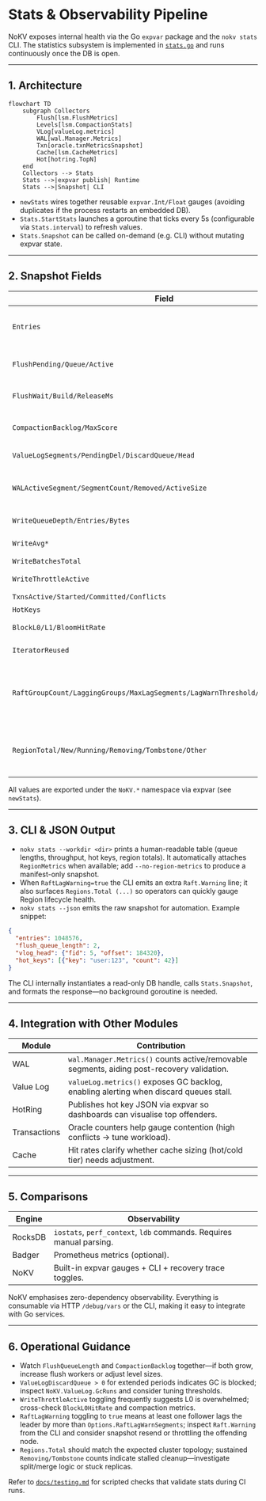 # Stats & Observability Pipeline

NoKV exposes internal health via the Go `expvar` package and the `nokv stats` CLI. The statistics subsystem is implemented in [`stats.go`](../stats.go) and runs continuously once the DB is open.

---

## 1. Architecture

```mermaid
flowchart TD
    subgraph Collectors
        Flush[lsm.FlushMetrics]
        Levels[lsm.CompactionStats]
        VLog[valueLog.metrics]
        WAL[wal.Manager.Metrics]
        Txn[oracle.txnMetricsSnapshot]
        Cache[lsm.CacheMetrics]
        Hot[hotring.TopN]
    end
    Collectors --> Stats
    Stats -->|expvar publish| Runtime
    Stats -->|Snapshot| CLI
```

* `newStats` wires together reusable `expvar.Int/Float` gauges (avoiding duplicates if the process restarts an embedded DB).
* `Stats.StartStats` launches a goroutine that ticks every 5s (configurable via `Stats.interval`) to refresh values.
* `Stats.Snapshot` can be called on-demand (e.g. CLI) without mutating expvar state.

---

## 2. Snapshot Fields

| Field | Source | Description |
| --- | --- | --- |
| `Entries` | `lsm.EntryCount()` | Total MVCC entries (L0-Ln + memtables). Mirrors `Stats.EntryNum` for backwards compat. |
| `FlushPending/Queue/Active` | `lsm.FlushMetrics()` | Pending immutables, queue length, workers currently building SSTs. |
| `FlushWait/Build/ReleaseMs` | Derived from `WaitNs/BuildNs/ReleaseNs` averages | End-to-end latency of flush pipeline stages. |
| `CompactionBacklog/MaxScore` | `lsm.CompactionStats()` | How many level files await compaction and the hottest score. |
| `ValueLogSegments/PendingDel/DiscardQueue/Head` | `valueLog.metrics()` | Tracks vlog utilisation and GC backlog. |
| `WALActiveSegment/SegmentCount/Removed/ActiveSize` | `wal.Manager.Metrics()` | Observes WAL rotation cadence and current segment byte usage (pairs with raft lag metrics). |
| `WriteQueueDepth/Entries/Bytes` | `writeMetrics.snapshot()` | Size of the asynchronous write queue. |
| `WriteAvg*` | `writeMetrics` averages | Request wait times, vlog latency, apply latency. |
| `WriteBatchesTotal` | `writeMetrics` | Lifetime batches processed. |
| `WriteThrottleActive` | `db.blockWrites` | Indicates when writes are being throttled. |
| `TxnsActive/Started/Committed/Conflicts` | `oracle.txnMetricsSnapshot()` | MVCC activity counters. |
| `HotKeys` | `hotring.TopN()` | Top-K hot key counts. |
| `BlockL0/L1/BloomHitRate` | `lsm.CacheMetrics()` | Block and bloom cache hit ratios. |
| `IteratorReused` | `iteratorPool.reused()` | Frequency of iterator pooling hits. |
| `RaftGroupCount/LaggingGroups/MaxLagSegments/LagWarnThreshold/RaftLagWarning` | `manifest.RaftPointerSnapshot()` | Tracks follower backlogs; `LagWarnThreshold` comes from `Options.RaftLagWarnSegments`, and `RaftLagWarning` toggles when any group exceeds it. |
| `RegionTotal/New/Running/Removing/Tombstone/Other` | `store.RegionMetrics` | Multi-Raft region state distribution. CLI attaches the first available `RegionMetrics` by default; pass `--no-region-metrics` to disable. |

All values are exported under the `NoKV.*` namespace via expvar (see `newStats`).

---

## 3. CLI & JSON Output

* `nokv stats --workdir <dir>` prints a human-readable table (queue lengths, throughput, hot keys, region totals). It automatically attaches `RegionMetrics` when available; add `--no-region-metrics` to produce a manifest-only snapshot.
* When `RaftLagWarning=true` the CLI emits an extra `Raft.Warning` line; it also surfaces `Regions.Total (...)` so operators can quickly gauge Region lifecycle health.
* `nokv stats --json` emits the raw snapshot for automation. Example snippet:

```json
{
  "entries": 1048576,
  "flush_queue_length": 2,
  "vlog_head": {"fid": 5, "offset": 184320},
  "hot_keys": [{"key": "user:123", "count": 42}]
}
```

The CLI internally instantiates a read-only DB handle, calls `Stats.Snapshot`, and formats the response—no background goroutine is needed.

---

## 4. Integration with Other Modules

| Module | Contribution |
| --- | --- |
| WAL | `wal.Manager.Metrics()` counts active/removable segments, aiding post-recovery validation. |
| Value Log | `valueLog.metrics()` exposes GC backlog, enabling alerting when discard queues stall. |
| HotRing | Publishes hot key JSON via expvar so dashboards can visualise top offenders. |
| Transactions | Oracle counters help gauge contention (high conflicts → tune workload). |
| Cache | Hit rates clarify whether cache sizing (hot/cold tier) needs adjustment. |

---

## 5. Comparisons

| Engine | Observability |
| --- | --- |
| RocksDB | `iostats`, `perf_context`, `ldb` commands. Requires manual parsing. |
| Badger | Prometheus metrics (optional). |
| NoKV | Built-in expvar gauges + CLI + recovery trace toggles. |

NoKV emphasises zero-dependency observability. Everything is consumable via HTTP `/debug/vars` or the CLI, making it easy to integrate with Go services.

---

## 6. Operational Guidance

* Watch `FlushQueueLength` and `CompactionBacklog` together—if both grow, increase flush workers or adjust level sizes.
* `ValueLogDiscardQueue > 0` for extended periods indicates GC is blocked; inspect `NoKV.ValueLog.GcRuns` and consider tuning thresholds.
* `WriteThrottleActive` toggling frequently suggests L0 is overwhelmed; cross-check `BlockL0HitRate` and compaction metrics.
* `RaftLagWarning` toggling to `true` means at least one follower lags the leader by more than `Options.RaftLagWarnSegments`; inspect `Raft.Warning` from the CLI and consider snapshot resend or throttling the offending node.
* `Regions.Total` should match the expected cluster topology; sustained `Removing/Tombstone` counts indicate stalled cleanup—investigate split/merge logic or stuck replicas.

Refer to [`docs/testing.md`](testing.md#4-observability-in-tests) for scripted checks that validate stats during CI runs.

